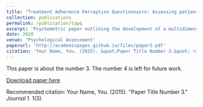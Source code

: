 ```yaml
---
title: "Treatment Adherence Perception Questionnaire: Assessing patient perceptions regarding their adherence to medical treatment plans"
collection: publications
permalink: /publication/tapq
excerpt: 'Psychometric paper outlining the development of a multidimensional measure of patient adherence perceptions (behavior, benefit, and burden).'
date: 2020
venue: 'Psychological Assessment'
paperurl: 'http://academicpages.github.io/files/paper3.pdf'
citation: 'Your Name, You. (2015). &quot;Paper Title Number 3.&quot; <i>Journal 1</i>. 1(3).'
---
```

This paper is about the number 3. The number 4 is left for future work.

[Download paper here](http://academicpages.github.io/files/paper3.pdf)

Recommended citation: Your Name, You. (2015). "Paper Title Number 3." <i>Journal 1</i>. 1(3).
